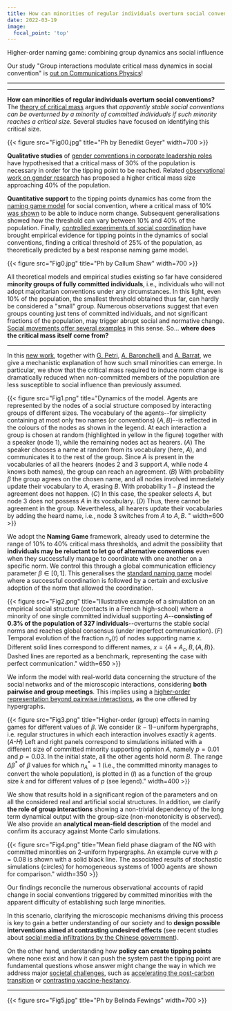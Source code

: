 ```yaml
---
title: How can minorities of regular individuals overturn social conventions?
date: 2022-03-19
image:
  focal_point: 'top'
---
```


Higher-order naming game: combining group dynamics ans social influence

<!--more-->

Our study "Group interactions modulate critical mass dynamics in social convention" is [out on Communications Physics](https://www.nature.com/articles/s42005-022-00845-y)!

---
---


**How can minorities of regular individuals overturn social conventions?** The [theory of critical mass](https://www.journals.uchicago.edu/doi/abs/10.1086/226707) argues that *apparently stable social conventions can be overturned by a minority of committed individuals if such minority reaches a critical size*. Several studies have focused on identifying this critical size.

{{< figure src="Fig00.jpg" title="Ph by Benedikt Geyer" width=700 >}}

**Qualitative studies** of [gender conventions in corporate leadership roles](https://onlinelibrary.wiley.com/doi/abs/10.1111/j.1467-9477.1988.tb00372.x) have hypothesised that a critical mass of 30\% of the population is necessary in order for the tipping point to be reached. Related [observational work on gender research](https://search.proquest.com/docview/194688002) has proposed a higher critical mass size approaching 40\% of the population. 

**Quantitative support** to the tipping points dynamics has come from the [naming game model](https://iopscience.iop.org/article/10.1088/1742-5468/2006/06/P06014) for social convention, where a critical mass of 10\% [was shown](https://journals.aps.org/pre/abstract/10.1103/PhysRevE.84.011130) to be able to induce norm change. Subsequent generalisations showed how the threshold can vary between 10\% and 40\% of the population. Finally, [controlled experiments of social coordination](https://science.sciencemag.org/content/360/6393/1116.full) have brought empirical evidence for tipping points in the dynamics of social conventions, finding a critical threshold of 25\% of the population, as theoretically predicted by a best response naming game model.

{{< figure src="Fig0.jpg" title="Ph by Callum Shaw" width=700 >}}


All theoretical models and empirical studies existing so far have considered **minority groups of fully committed individuals**, i.e., individuals who will not adopt majoritarian conventions under any circumstances. In this light, even 10\% of the population, the smallest threshold obtained thus far, can hardly be considered a "small" group. Numerous observations suggest that even groups counting just tens of committed individuals, and not significant fractions of the population, may trigger abrupt social and normative change. [Social movements offer several examples](https://www.newyorker.com/magazine/2010/10/04/small-change-malcolm-gladwell) in this sense.
So... **where does the critical mass itself come from?**

---


In this [new work](https://www.nature.com/articles/s42005-022-00845-y), together with [G. Petri](https://lordgrilo.github.io/), [A. Baronchelli](https://sites.google.com/site/andreabaronchelli/) and [A. Barrat](http://www.cpt.univ-mrs.fr/~barrat/), we give a mechanistic explanation of how such small minorities can emerge. In particular, we show that the critical mass required to induce norm change is dramatically reduced when non-committed members of the population are less susceptible to social influence than previously assumed.

{{< figure src="Fig1.png" title="Dynamics of the model. Agents are represented by the nodes of a social structure composed by interacting groups of different sizes. The vocabulary of the agents--for simplicity containing at most only two names (or conventions) $\{A, B\}$--is reflected in the colours of the nodes as shown in the legend. At each interaction a group is chosen at random (highlighted in yellow in the figure) together with a speaker (node 1), while the remaining nodes act as hearers. (*A*) The speaker chooses a name at random from its vocabulary (here, $A$), and communicates it to the rest of the group. Since $A$ is present in the vocabularies of all the hearers (nodes 2 and 3 support $A$, while node 4 knows both names), the group can reach an agreement. (*B*) With probability $\beta$ the group agrees on the chosen name, and all nodes involved immediately update their vocabulary to $A$, erasing $B$. With probability $1-\beta$ instead the agreement does not happen. (*C*) In this case, the speaker selects $A$, but node 3 does not possess $A$ in its vocabulary. (*D*) Thus, there cannot be agreement in the group. Nevertheless, all hearers update their vocabularies by adding the heard name, i.e., node 3 switches from $A$ to $A, B$. " width=600 >}}


We adopt the __Naming Game__  framework, already used to determine the range of 10\% to 40\% critical mass thresholds, and admit the possibility that **individuals may be reluctant to let go of alternative conventions** even when they successfully manage to coordinate with one another on a specific norm. We control this through a global communication efficiency parameter $\beta \in [0,1]$. This generalises the [standard naming game](https://doi.org/10.1075/bjl.30.08bar) model where a successful coordination is followed by a certain and exclusive adoption of the norm that allowed the coordination.

{{< figure src="Fig2.png" title="Illustrative example of a simulation on an empirical social structure (contacts in a French high-school) where a minority of one single committed individual supporting $A$--**consisting of 0.3\% of the population of 327 individuals**--overturns the stable social norms and reaches global consensus (under imperfect communication). (*F*) Temporal evolution of the fraction $n_x(t)$ of nodes supporting name $x$. Different solid lines correspond to different names, $x=\{A+A_c, B, (A, B)\}$. Dashed lines are reported as a benchmark, representing the case with perfect communication." width=650 >}}

We inform the model with real-world data concerning the structure of the social networks and of the microscopic interactions, considering **both pairwise and group meetings**. This implies using a [higher-order representation beyond pairwise interactions](https://iaciac.github.io/post/beyond/), as the one offered by hypergraphs.


{{< figure src="Fig3.png" title="Higher-order (group) effects in naming games for different values of $\beta$. We consider $(k-1)-$uniform hypergraphs, i.e. regular structures in which each interaction involves exactly $k$ agents. (*A-H*) Left and right panels correspond to simulations initiated with a different size of committed minority supporting opinion $A$, namely $p=0.01$ and $p=0.03$. In the initial state, all the other agents hold norm $B$. The range $\Delta\beta^*$ of $\beta$ values for which $n^*_A=1$ (i.e., the committed minority manages to convert the whole population), is plotted in (*I*) as a function of the group size $k$ and for different values of $p$ (see legend)." width=400 >}}

We show that results hold in a significant region of the parameters and on all the considered real and artificial social structures. In addition, we clarify **the role of group interactions** showing a non-trivial dependency of the long term dynamical output with the group-size (non-monotonicity is observed). We also provide an **analytical mean-field description** of the model and confirm its accuracy against Monte Carlo simulations. 

{{< figure src="Fig4.png" title="Mean field phase diagram of the NG with committed minorities on 2-uniform hypergraphs. An example curve with $p=0.08$ is shown with a solid black line. The associated results of stochastic simulations (circles) for homogeneous systems of $1000$ agents are shown for comparison." width=350 >}}

Our findings reconcile the numerous observational accounts of rapid change in social conventions triggered by committed minorities with the apparent difficulty of establishing such large minorities.

In this scenario, clarifying the microscopic mechanisms driving this process is key to gain a better understanding of our society and to **design possible interventions aimed at contrasting undesired effects** (see recent studies about [social media infiltrations by the Chinese government](https://gking.harvard.edu/files/gking/files/how_the_chinese_government_fabricates_social_media_posts_for_strategic_distraction_not_engaged_argument.pdf)).

On the other hand, understanding how **policy can create tipping points** where none exist and how it can push the system past the tipping point are fundamental questions whose answer might change the way in which we address major [societal challenges](https://science.sciencemag.org/content/354/6308/42), such as [accelerating the post-carbon transition](https://science.sciencemag.org/content/364/6436/132?rss=1) or [contrasting vaccine-hesitancy](https://www.sciencedirect.com/science/article/pii/S1364661321000334).

---
{{< figure src="Fig5.jpg" title="Ph by  Belinda Fewings" width=700 >}}
